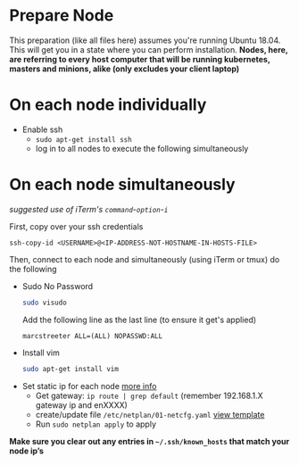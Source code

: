 # Prepare Node
This preparation (like all files here) assumes you're running Ubuntu 18.04.  This will get you in a state where you can perform installation. **Nodes, here, are referring to every host computer that will be running kubernetes, masters and minions, alike (only excludes your client laptop)**

# On each node individually
- Enable ssh
    - `sudo apt-get install ssh`
    - log in to all nodes to execute the following simultaneously

# On each node simultaneously
*suggested use of iTerm's `command`-`option`-`i`*

First, copy over your ssh credentials
```
ssh-copy-id <USERNAME>@<IP-ADDRESS-NOT-HOSTNAME-IN-HOSTS-FILE>
```

Then, connect to each node and simultaneously (using iTerm or tmux) do the following
- Sudo No Password
	```bash
    sudo visudo
    ```
    Add the following line as the last line (to ensure it get's applied)
    ```
    marcstreeter ALL=(ALL) NOPASSWD:ALL
    ```
 - Install vim
    ```bash
    sudo apt-get install vim
    ```
- Set static ip for each node [more info](https://www.tecmint.com/configure-network-static-ip-address-in-ubuntu/)
    - Get gateway: `ip route | grep default` (remember 192.168.1.X gateway ip and enXXXX)
    - create/update file `/etc/netplan/01-netcfg.yaml` [view template](./templates/01-netcfg.yaml)
    -  Run `sudo netplan apply` to apply

**Make sure you clear out any entries in `~/.ssh/known_hosts` that match your node ip’s**
